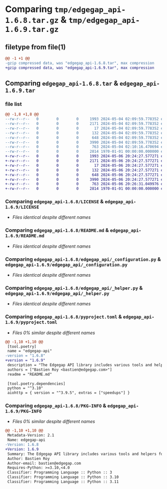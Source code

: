 # Comparing `tmp/edgegap_api-1.6.8.tar.gz` & `tmp/edgegap_api-1.6.9.tar.gz`

## filetype from file(1)

```diff
@@ -1 +1 @@
-gzip compressed data, was "edgegap_api-1.6.8.tar", max compression
+gzip compressed data, was "edgegap_api-1.6.9.tar", max compression
```

## Comparing `edgegap_api-1.6.8.tar` & `edgegap_api-1.6.9.tar`

### file list

```diff
@@ -1,8 +1,8 @@
--rw-r--r--   0        0        0     1993 2024-05-04 02:09:59.778352 edgegap_api-1.6.8/LICENSE
--rw-r--r--   0        0        0     2171 2024-05-04 02:09:59.778352 edgegap_api-1.6.8/README.md
--rw-r--r--   0        0        0       17 2024-05-04 02:09:59.778352 edgegap_api-1.6.8/edgegap_api/BUILD
--rw-r--r--   0        0        0      132 2024-05-04 02:09:59.778352 edgegap_api-1.6.8/edgegap_api/__init__.py
--rw-r--r--   0        0        0      648 2024-05-04 02:09:59.778352 edgegap_api-1.6.8/edgegap_api/_configuration.py
--rw-r--r--   0        0        0     3990 2024-05-04 02:09:59.778352 edgegap_api-1.6.8/edgegap_api/_helper.py
--rw-r--r--   0        0        0      763 2024-05-04 02:10:16.470694 edgegap_api-1.6.8/pyproject.toml
--rw-r--r--   0        0        0     2814 1970-01-01 00:00:00.000000 edgegap_api-1.6.8/PKG-INFO
+-rw-r--r--   0        0        0     1993 2024-05-06 20:24:27.577271 edgegap_api-1.6.9/LICENSE
+-rw-r--r--   0        0        0     2171 2024-05-06 20:24:27.577271 edgegap_api-1.6.9/README.md
+-rw-r--r--   0        0        0       17 2024-05-06 20:24:27.577271 edgegap_api-1.6.9/edgegap_api/BUILD
+-rw-r--r--   0        0        0      132 2024-05-06 20:24:27.577271 edgegap_api-1.6.9/edgegap_api/__init__.py
+-rw-r--r--   0        0        0      648 2024-05-06 20:24:27.577271 edgegap_api-1.6.9/edgegap_api/_configuration.py
+-rw-r--r--   0        0        0     3990 2024-05-06 20:24:27.577271 edgegap_api-1.6.9/edgegap_api/_helper.py
+-rw-r--r--   0        0        0      763 2024-05-06 20:26:31.049976 edgegap_api-1.6.9/pyproject.toml
+-rw-r--r--   0        0        0     2814 1970-01-01 00:00:00.000000 edgegap_api-1.6.9/PKG-INFO
```

### Comparing `edgegap_api-1.6.8/LICENSE` & `edgegap_api-1.6.9/LICENSE`

 * *Files identical despite different names*

### Comparing `edgegap_api-1.6.8/README.md` & `edgegap_api-1.6.9/README.md`

 * *Files identical despite different names*

### Comparing `edgegap_api-1.6.8/edgegap_api/_configuration.py` & `edgegap_api-1.6.9/edgegap_api/_configuration.py`

 * *Files identical despite different names*

### Comparing `edgegap_api-1.6.8/edgegap_api/_helper.py` & `edgegap_api-1.6.9/edgegap_api/_helper.py`

 * *Files identical despite different names*

### Comparing `edgegap_api-1.6.8/pyproject.toml` & `edgegap_api-1.6.9/pyproject.toml`

 * *Files 0% similar despite different names*

```diff
@@ -1,10 +1,10 @@
 [tool.poetry]
 name = "edgegap-api"
-version = "1.6.8"
+version = "1.6.9"
 description = "The Edgegap API library includes various tools and helpers for interacting with RESTful and other types of APIs. It is designed for use within the Edgegap organization."
 authors = ["Bastien Roy <bastien@edgegap.com>"]
 readme = "README.md"
 
 [tool.poetry.dependencies]
 python = "^3.10"
 aiohttp = { version = "^3.9.5", extras = ["speedups"] }
```

### Comparing `edgegap_api-1.6.8/PKG-INFO` & `edgegap_api-1.6.9/PKG-INFO`

 * *Files 0% similar despite different names*

```diff
@@ -1,10 +1,10 @@
 Metadata-Version: 2.1
 Name: edgegap-api
-Version: 1.6.8
+Version: 1.6.9
 Summary: The Edgegap API library includes various tools and helpers for interacting with RESTful and other types of APIs. It is designed for use within the Edgegap organization.
 Author: Bastien Roy
 Author-email: bastien@edgegap.com
 Requires-Python: >=3.10,<4.0
 Classifier: Programming Language :: Python :: 3
 Classifier: Programming Language :: Python :: 3.10
 Classifier: Programming Language :: Python :: 3.11
```

